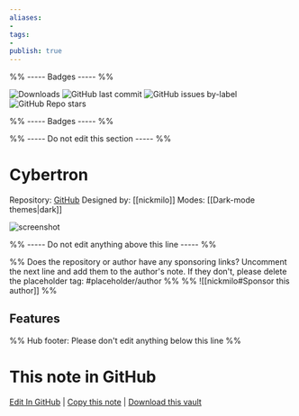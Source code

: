 ```yaml
---
aliases:
- 
tags: 
- 
publish: true
---
```


%% ----- Badges ----- %%

![Downloads](https://img.shields.io/badge/downloads-109365-573E7A?style=for-the-badge&logo=)
![GitHub last commit](https://img.shields.io/github/last-commit/nickmilo/Cybertron?color=573E7A&label=last%20update&logo=github&style=for-the-badge)
![GitHub issues by-label](https://img.shields.io/github/issues/nickmilo/Cybertron/help%20wanted?color=573E7A&logo=github&style=for-the-badge) 
![GitHub Repo stars](https://img.shields.io/github/stars/nickmilo/Cybertron?color=573E7A&logo=github&style=for-the-badge)

%% ----- Badges ----- %%

%% ----- Do not edit this section ----- %%

# Cybertron

Repository: [GitHub](https://github.com/nickmilo/Cybertron)
Designed by: [[nickmilo]]
Modes: [[Dark-mode themes|dark]]



![screenshot](https://github.com/nickmilo/Cybertron/raw/HEAD/Cybertron.png)

%% ----- Do not edit anything above this line ----- %% 

%% Does the repository or author have any sponsoring links? Uncomment the next line and add them to the author's note. If they don't, please delete the placeholder tag: #placeholder/author %%
%% ![[nickmilo#Sponsor this author]] %%


## Features



%% Hub footer: Please don't edit anything below this line %%

# This note in GitHub

<span class="git-footer">[Edit In GitHub](https://github.dev/obsidian-community/obsidian-hub/blob/main/02%20-%20Community%20Expansions/02.05%20All%20Community%20Expansions/Themes/Cybertron.md "git-hub-edit-note") | [Copy this note](https://raw.githubusercontent.com/obsidian-community/obsidian-hub/main/02%20-%20Community%20Expansions/02.05%20All%20Community%20Expansions/Themes/Cybertron.md "git-hub-copy-note") | [Download this vault](https://github.com/obsidian-community/obsidian-hub/archive/refs/heads/main.zip "git-hub-download-vault") </span>
